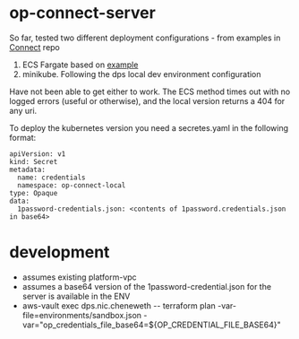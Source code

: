 # op-connect-server

So far, tested two different deployment configurations - from examples in [Connect](https://github.com/1Password/connect) repo   
1. ECS Fargate based on [example](example.yaml)  
1. minikube. Following the dps local dev environment configuration  

Have not been able to get either to work. The ECS method times out with no logged errors (useful or otherwise), and the local version returns a 404 for any uri.  

To deploy the kubernetes version you need a secretes.yaml in the following format:

```
apiVersion: v1
kind: Secret
metadata:
  name: credentials
  namespace: op-connect-local
type: Opaque
data:
  1password-credentials.json: <contents of 1password.credentials.json in base64>
```

# development

- assumes existing platform-vpc
- assumes a base64 version of the 1password-credential.json for the server is available in the ENV
- aws-vault exec dps.nic.cheneweth -- terraform plan -var-file=environments/sandbox.json -var="op_credentials_file_base64=${OP_CREDENTIAL_FILE_BASE64}"

